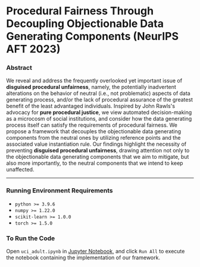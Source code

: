 # Procedural Fairness Through Decoupling Objectionable Data Generating Components (NeurIPS AFT 2023)

### Abstract

We reveal and address the frequently overlooked yet important issue of __disguised procedural unfairness__, namely, the potentially inadvertent alterations on the behavior of neutral (i.e., not problematic) aspects of data generating process, and/or the lack of procedural assurance of the greatest benefit of the least advantaged individuals. Inspired by John Rawls's advocacy for __pure procedural justice__, we view automated decision-making as a microcosm of social institutions, and consider how the data generating process itself can satisfy the requirements of procedural fairness. We propose a framework that decouples the objectionable data generating components from the neutral ones by utilizing reference points and the associated value instantiation rule. Our findings highlight the necessity of preventing __disguised procedural unfairness__, drawing attention not only to the objectionable data generating components that we aim to mitigate, but also more importantly, to the neutral components that we intend to keep unaffected.

---

### Running Environment Requirements

- `python >= 3.9.6`
- `numpy >= 1.22.0`
- `scikit-learn >= 1.0.0`
- `torch >= 1.5.0`

### To Run the Code

Open `uci_adult.ipynb` in [Jupyter Notebook](https://jupyter.org/), and click `Run All` to execute the notebook containing the implementation of our framework.
